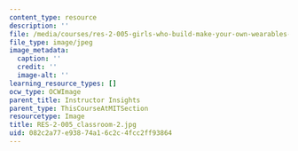```yaml
---
content_type: resource
description: ''
file: /media/courses/res-2-005-girls-who-build-make-your-own-wearables-workshop-spring-2015/082c2a77e93874a16c2c4fcc2ff93864_RES-2-005_classroom-2.jpg
file_type: image/jpeg
image_metadata:
  caption: ''
  credit: ''
  image-alt: ''
learning_resource_types: []
ocw_type: OCWImage
parent_title: Instructor Insights
parent_type: ThisCourseAtMITSection
resourcetype: Image
title: RES-2-005_classroom-2.jpg
uid: 082c2a77-e938-74a1-6c2c-4fcc2ff93864
---
```

